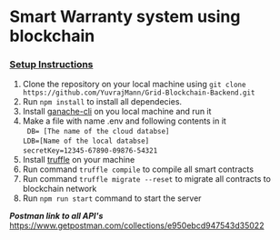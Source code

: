 # Smart Warranty system using blockchain

### <ins>Setup Instructions</ins>
1. Clone the repository on your local machine using `git clone https://github.com/YuvrajMann/Grid-Blockchain-Backend.git`
2.  Run `npm install` to install all dependecies.
3. Install [ganache-cli](https://github.com/trufflesuite/ganache-cli#readme) on you local machine and run it
4.  Make a file with name .env and following contents in it    
``
DB= [The name of the cloud databse]``<br>
``LDB=[Name of the local databse]   ``<br>
``secretKey=12345-67890-09876-54321``
5. Install [truffle](https://www.npmjs.com/package/truffle) on your machine
6. Run command `truffle compile` to compile all smart contracts
7. Run command `truffle migrate --reset` to migrate all contracts to blockchain network
8. Run `npm run start` command to start the server

***Postman link to all API's***
https://www.getpostman.com/collections/e950ebcd947543d35022 
